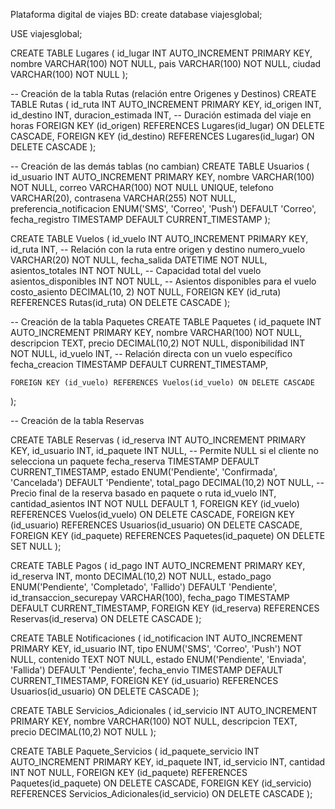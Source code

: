 Plataforma digital de viajes
BD:
create database viajesglobal;

USE viajesglobal;

CREATE TABLE Lugares (
    id_lugar INT AUTO_INCREMENT PRIMARY KEY,
    nombre VARCHAR(100) NOT NULL,
    pais VARCHAR(100) NOT NULL,
    ciudad VARCHAR(100) NOT NULL
);

-- Creación de la tabla Rutas (relación entre Origenes y Destinos)
CREATE TABLE Rutas (
    id_ruta INT AUTO_INCREMENT PRIMARY KEY,
    id_origen INT,
    id_destino INT,
    duracion_estimada INT,  -- Duración estimada del viaje en horas
    FOREIGN KEY (id_origen) REFERENCES Lugares(id_lugar) ON DELETE CASCADE,
    FOREIGN KEY (id_destino) REFERENCES Lugares(id_lugar) ON DELETE CASCADE
);



-- Creación de las demás tablas (no cambian)
CREATE TABLE Usuarios (
    id_usuario INT AUTO_INCREMENT PRIMARY KEY,
    nombre VARCHAR(100) NOT NULL,
    correo VARCHAR(100) NOT NULL UNIQUE,
    telefono VARCHAR(20),
    contrasena VARCHAR(255) NOT NULL,
    preferencia_notificacion ENUM('SMS', 'Correo', 'Push') DEFAULT 'Correo',
    fecha_registro TIMESTAMP DEFAULT CURRENT_TIMESTAMP
);

CREATE TABLE Vuelos (
    id_vuelo INT AUTO_INCREMENT PRIMARY KEY,
    id_ruta INT,  -- Relación con la ruta entre origen y destino
    numero_vuelo VARCHAR(20) NOT NULL,
    fecha_salida DATETIME NOT NULL,
    asientos_totales INT NOT NULL,  -- Capacidad total del vuelo
    asientos_disponibles INT NOT NULL,  -- Asientos disponibles para el vuelo
     costo_asiento DECIMAL(10, 2) NOT NULL,
    FOREIGN KEY (id_ruta) REFERENCES Rutas(id_ruta) ON DELETE CASCADE
);

-- Creación de la tabla Paquetes 
CREATE TABLE Paquetes (
    id_paquete INT AUTO_INCREMENT PRIMARY KEY,
    nombre VARCHAR(100) NOT NULL,
    descripcion TEXT,
    precio DECIMAL(10,2) NOT NULL,
    disponibilidad INT NOT NULL,
    id_vuelo INT,  -- Relación directa con un vuelo específico
    fecha_creacion TIMESTAMP DEFAULT CURRENT_TIMESTAMP,
    
    FOREIGN KEY (id_vuelo) REFERENCES Vuelos(id_vuelo) ON DELETE CASCADE
);

-- Creación de la tabla Reservas 


CREATE TABLE Reservas (
    id_reserva INT AUTO_INCREMENT PRIMARY KEY,
    id_usuario INT,
    id_paquete INT NULL,   -- Permite NULL si el cliente no selecciona un paquete
    fecha_reserva TIMESTAMP DEFAULT CURRENT_TIMESTAMP,
    estado ENUM('Pendiente', 'Confirmada', 'Cancelada') DEFAULT 'Pendiente',
    total_pago DECIMAL(10,2) NOT NULL, -- Precio final de la reserva basado en paquete o ruta
    id_vuelo INT,  
    cantidad_asientos INT NOT NULL DEFAULT 1, 
    FOREIGN KEY (id_vuelo) REFERENCES Vuelos(id_vuelo) ON DELETE CASCADE,
    FOREIGN KEY (id_usuario) REFERENCES Usuarios(id_usuario) ON DELETE CASCADE,
    FOREIGN KEY (id_paquete) REFERENCES Paquetes(id_paquete) ON DELETE SET NULL
);




CREATE TABLE Pagos (
    id_pago INT AUTO_INCREMENT PRIMARY KEY,
    id_reserva INT,
    monto DECIMAL(10,2) NOT NULL,
    estado_pago ENUM('Pendiente', 'Completado', 'Fallido') DEFAULT 'Pendiente',
    id_transaccion_securepay VARCHAR(100),
    fecha_pago TIMESTAMP DEFAULT CURRENT_TIMESTAMP,
    FOREIGN KEY (id_reserva) REFERENCES Reservas(id_reserva) ON DELETE CASCADE
);

CREATE TABLE Notificaciones (
    id_notificacion INT AUTO_INCREMENT PRIMARY KEY,
    id_usuario INT,
    tipo ENUM('SMS', 'Correo', 'Push') NOT NULL,
    contenido TEXT NOT NULL,
    estado ENUM('Pendiente', 'Enviada', 'Fallida') DEFAULT 'Pendiente',
    fecha_envio TIMESTAMP DEFAULT CURRENT_TIMESTAMP,
    FOREIGN KEY (id_usuario) REFERENCES Usuarios(id_usuario) ON DELETE CASCADE
);

CREATE TABLE Servicios_Adicionales (
    id_servicio INT AUTO_INCREMENT PRIMARY KEY,
    nombre VARCHAR(100) NOT NULL,
    descripcion TEXT,
    precio DECIMAL(10,2) NOT NULL
);

CREATE TABLE Paquete_Servicios (
    id_paquete_servicio INT AUTO_INCREMENT PRIMARY KEY,
    id_paquete INT,
    id_servicio INT,
    cantidad INT NOT NULL,
    FOREIGN KEY (id_paquete) REFERENCES Paquetes(id_paquete) ON DELETE CASCADE,
    FOREIGN KEY (id_servicio) REFERENCES Servicios_Adicionales(id_servicio) ON DELETE CASCADE
);
